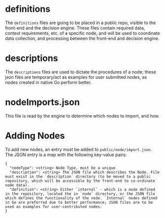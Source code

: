 # definitions

The `definitions` files are going to be placed in a public repo, visible to the front-end and the decision engine. These files contain required data, context requirements, etc. of a specific node, and will be used to coordinate data collection, and processing between the front-end and decision engine.

# descriptions

The `descriptions` files are used to dictate the procedures of a node; these json files are temporary/act as examples for user submitted nodes, as nodes created in native Go perform better.

# nodeImports.json

This file is read by the engine to determine which nodes to import, and how.

# Adding Nodes

To add new nodes, an entry must be added to `public/node/import.json`. The JSON entry is a map with the following key-value pairs:

```
{
  "nodeType": <string> Node Type, must be a unique
  "description": <string> The JSON file which describes the Node. File must exist in the `description` directory (to be moved to a public repository, which will be accessible by the front-end to co-ordinate node data).
  "definition": <string> Either `internal` - which is a node defined in the repository, located the in `node` directory, or the JSON file which defines the functionality of the node. `Internal` nodes defined in Go are preferred due to better performance; JSON files are to be used as examples for user-contributed nodes.
}
```
